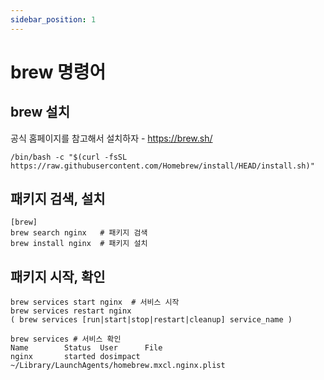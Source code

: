 ```yaml
---
sidebar_position: 1
---
```


# brew 명령어

## brew 설치

공식 홈페이지를 참고해서 설치하자 - https://brew.sh/ 

```
/bin/bash -c "$(curl -fsSL https://raw.githubusercontent.com/Homebrew/install/HEAD/install.sh)"
```


## 패키지 검색, 설치
```
[brew]
brew search nginx   # 패키지 검색 
brew install nginx  # 패키지 설치
```

## 패키지 시작, 확인

```
brew services start nginx  # 서비스 시작
brew services restart nginx 
( brew services [run|start|stop|restart|cleanup] service_name )

brew services # 서비스 확인
Name        Status  User      File
nginx       started dosimpact ~/Library/LaunchAgents/homebrew.mxcl.nginx.plist
```

